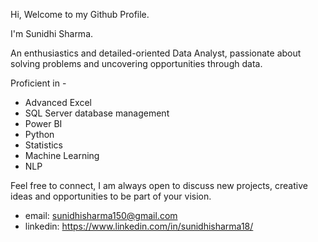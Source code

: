  Hi, Welcome to my Github Profile.
 
 I'm Sunidhi Sharma.
 
 An enthusiastics and detailed-oriented Data Analyst, passionate about solving problems and uncovering opportunities through data.
 
 Proficient in -
 - Advanced Excel
 - SQL Server database management
 - Power BI
 - Python
 - Statistics
 - Machine Learning
 - NLP

Feel free to connect, I am always open to discuss new projects, creative ideas and opportunities to be part of your vision.
- email: sunidhisharma150@gmail.com
- linkedin: https://www.linkedin.com/in/sunidhisharma18/
